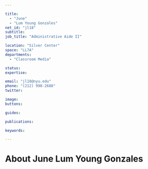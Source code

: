 ```yaml
---

title:
  - "June"
  - "Lum Young Gonzales"
net_id: "jl18"
subtitle: 
job_title: "Administrative Aide II"

location: "Silver Center"
space: "LL7A"
departments:
  - "Classroom Media"

status: 
expertise:

email: "jl18@nyu.edu"
phone: "(212) 998-2688"
twitter: 

image: 
buttons:

guides:

publications:

keywords:

---
```


# About June Lum Young Gonzales



